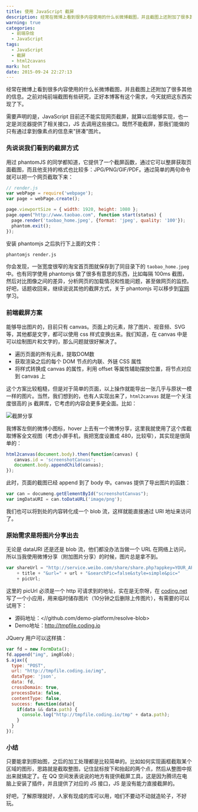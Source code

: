 ```yaml
---
title: 使用 JavaScript 截屏
description: 经常在微博上看到很多内容使用的什么长微博截图，并且截图上还附加了很多其他的信息。之前对纯前端截图有些研究，正好本博客有这个需求，今天就把这东西实现了下。
warning: true
categories:
  - 前端杂烩
  - JavaScript
tags:
  - JavaScript
  - 截屏
  - html2cavans
mark: hot
date: 2015-09-24 22:27:13
---
```



经常在微博上看到很多内容使用的什么长微博截图，并且截图上还附加了很多其他的信息。之前对纯前端截图有些研究，正好本博客有这个需求，今天就把这东西实现了下。

<!--more-->

需要声明的是，JavaScript 目前还不能实现网页截屏，就算以后能够实现，也一定是浏览器提供了相关接口，JS 去调用这些接口。既然不能截屏，那我们能做的只有通过拿到像素点的信息来"拼凑"图片。

### 先说说我们看到的截屏方式

用过 phantomJS 的同学都知道，它提供了一个截屏函数，通过它可以整屏获取页面截图，而且他支持的格式也比较多：JPG/PNG/GIF/PDF。通过简单的两句命令就可以把一个网页截取下来：

```javascript
// render.js
var webPage = require('webpage');
var page = webPage.create();

page.viewportSize = { width: 1920, height: 1080 };
page.open("http://www.taobao.com", function start(status) {
  page.render('taobao_home.jpeg', {format: 'jpeg', quality: '100'});
  phantom.exit();
});
```

安装 phantomjs 之后执行下上面的文件：

```bash
phantomjs render.js
```

你会发现，一张宽度很窄的淘宝首页图就保存到了同目录下的 `taobao_home.jpeg` 中。也有同学使用 phantomjs 做了很多有意思的东西，比如每隔 100ms 截图，然后对比图像之间的差异，分析网页的加载情况和性能问题，甚至做网页的监控。好吧，话题收回来，继续说说其他的截屏方式，关于 phantomjs 可以移步到[官网](http://phantomjs.org/)学习。

### 前端截屏方案

能够导出图片的，目前只有 canvas。页面上的元素，除了图片、视音频、SVG等，其他都是文字，都可以使用 css 样式变换出来。我们知道，在 canvas 中是可以绘制图片和文字的，那么问题就很好解决了。

- 遍历页面的所有元素，提取DOM数
- 获取渲染之后的每个 DOM 节点的内联、外链 CSS 属性
- 将样式转换成 canvas 的属性，利用 offset 等属性辅助摆放位置，将节点对应到 canvas 上

这个方案比较粗糙，但是对于简单的页面，以上操作就能导出一张几乎与原状一模一样的图片。当然，我们想到的，也有人实现出来了，`html2canvas` 就是一个关注度很高的 js 截屏库，它考虑的内容会更多更全面。比如：

![截屏分享](//www.barretlee.com/blogimgs/2015/09/20150904_0187d488.jpg)

我博客左侧的微博小图标，hover 上去有一个微博分享，这里我就使用了这个库截取博客全文视图（考虑小屏手机，我把宽度设置成 480，比较窄），其实现是很简单的：

```javascript
html2canvas(document.body).then(function(canvas) {
   canvas.id = 'screenshotCanvas';
   document.body.appendChild(canvas);
});
```

此时，页面的截图已经 append 到了 body 中。canvas 提供了导出图片的函数：

```javascript
var can = documeng.getElementById("screenshotCanvas");
var imgDataURI = can.toDataURL('image/png');
```

我们也可以将到处的内容转化成一个 blob 流，这样就能直接通过 URI 地址来访问了。

### 原始需求是将图片分享出去

无论是 dataURI 还是还是 blob 流，他们都没办法当做一个 URL 在网络上访问，所以当我使用微博分享（附加图片分享）的时候，图片总是拿不到。

```javascript
var shareUrl = "http://service.weibo.com/share/share.php?appkey=YOUR_APP_KEY&title=" 
    + title + "&url=" + url + "&searchPic=false&style=simple&pic=" 
    + picUrl;
```

这里的 picUrl 必须是一个 http 可请求到的地址，实在是无奈呀，在 [coding.net](http://coding.net) 写了一个小应用，用来临时储存图片（10分钟之后删除上传图片），有需要的可以试用下：

- 源码地址：<//github.com/demo-platform/resolve-blob>
- Demo地址：<http://tmpfile.coding.io>

JQuery 用户可以这样搞：

```javascript
var fd = new FormData();
fd.append("img", imgBlob);
$.ajax({
  type: "POST",
  url: "http://tmpfile.coding.io/img",
  dataType: 'json',
  data: fd,
  crossDomain: true,
  processData: false,
  contentType: false,
  success: function(data){
    if(data && data.path) {    
      console.log("http://tmpfile.coding.io/tmp" + data.path);
    }
  }
});
```

### 小结

只要能拿到原始图，之后的加工处理都是比较简单的。比如如何实现画框截取某个区域的图形，思路就是截取整图，记住鼠标按下和抬起的两个点，然后从整图中抠出来就搞定了。在 QQ 空间发表说说的地方有提供截屏工具，这是因为腾讯在电脑上安装了插件，并且提供了对应的 JS 接口，JS 是没有能力直接截屏的。

好吧，了解原理就好，人家有现成的库可以用，咱们不要动不动就造轮子，不好玩。